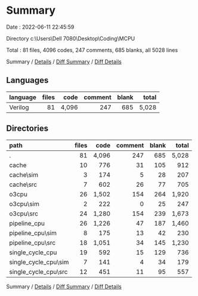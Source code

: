 # Summary

Date : 2022-06-11 22:45:59

Directory c:\\Users\\Dell 7080\\Desktop\\Coding\\MCPU

Total : 81 files,  4096 codes, 247 comments, 685 blanks, all 5028 lines

Summary / [Details](details.md) / [Diff Summary](diff.md) / [Diff Details](diff-details.md)

## Languages
| language | files | code | comment | blank | total |
| :--- | ---: | ---: | ---: | ---: | ---: |
| Verilog | 81 | 4,096 | 247 | 685 | 5,028 |

## Directories
| path | files | code | comment | blank | total |
| :--- | ---: | ---: | ---: | ---: | ---: |
| . | 81 | 4,096 | 247 | 685 | 5,028 |
| cache | 10 | 776 | 31 | 105 | 912 |
| cache\\sim | 3 | 174 | 5 | 28 | 207 |
| cache\\src | 7 | 602 | 26 | 77 | 705 |
| o3cpu | 26 | 1,502 | 154 | 264 | 1,920 |
| o3cpu\\sim | 2 | 222 | 0 | 25 | 247 |
| o3cpu\\src | 24 | 1,280 | 154 | 239 | 1,673 |
| pipeline_cpu | 26 | 1,226 | 47 | 187 | 1,460 |
| pipeline_cpu\\sim | 8 | 175 | 13 | 42 | 230 |
| pipeline_cpu\\src | 18 | 1,051 | 34 | 145 | 1,230 |
| single_cycle_cpu | 19 | 592 | 15 | 129 | 736 |
| single_cycle_cpu\\sim | 7 | 141 | 4 | 34 | 179 |
| single_cycle_cpu\\src | 12 | 451 | 11 | 95 | 557 |

Summary / [Details](details.md) / [Diff Summary](diff.md) / [Diff Details](diff-details.md)